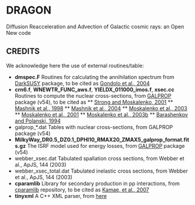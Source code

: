 # DRAGON
Diffusion Reacceleration and Advection of Galactic cosmic rays: an Open New code

## CREDITS

We acknowledge here the use of external routines/table:
* **dmspec.F** Routines for calculating the annihilation spectrum from [DarkSUSY](http://www.darksusy.org) package, to be cited as [Gondolo et al., 2004](http://arxiv.org/abs/astro-ph/0406204)
* **crn6.f**, **WNEWTR_FUNC_aws.f**, **YIELDX_011000_imos.f**, **xsec.cc** Routines to compute the nuclear cross-sections, from [GALPROP](http://galprop.stanford.edu) package (v54), to be cited as
** [Strong and Moskalenko, 2001](http://adsabs.harvard.edu/abs/2001AdSpR..27..717S)
** [Mashnik et al., 1998](http://adsabs.harvard.edu/abs/1998nucl.th..12071M)
** [Mashnik et al., 2004](http://adsabs.harvard.edu/abs/2004AdSpR..34.1288M)
** [Moskalenko et al., 2003](http://adsabs.harvard.edu/abs/2003ICRC....4.1969M)
** [Moskalenko et al., 2001](http://adsabs.harvard.edu/abs/2001ICRC....5.1836M)
** [Moskalenko et al., 2003b](http://adsabs.harvard.edu/abs/2003ApJ...586.1050M)
** [Barashenkov and Polanski, 1994](http://lt-jds.jinr.ru/record/5725?ln=en)
* galprop_*.dat Tables with nuclear cross-sections, from GALPROP package (v54)
* **MilkyWay_DR0.5_DZ0.1_DPHI10_RMAX20_ZMAX5_galprop_format.fits.gz** The ISRF model used for energy losses, from [GALPROP](http://galprop.stanford.edu) package (v54)
* webber_xsec.dat Tabulated spallation cross sections, from Webber et al., ApJS, 144 (2003)
* webber_xsec_total.dat Tabulated inelastic cross sections, from Webber et al., ApJS, 144 (2003)
* **cparamlib** Library for secondary production in pp interactions, from [cparamlib](https://github.com/niklask/cparamlib) repository, to be cited as [Kamae, et al., 2007](https://arxiv.org/abs/astro-ph/0605581)
* **tinyxml** A C++ XML parser, from [here](http://www.grinninglizard.com/tinyxml)